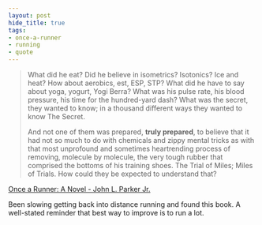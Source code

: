 ```yaml
---
layout: post
hide_title: true
tags:
- once-a-runner
- running
- quote
---
```

> What did he eat? Did he believe in isometrics? Isotonics? Ice and heat? How about aerobics, est, ESP, STP? What did he have to say about yoga, yogurt, Yogi Berra? What was his pulse rate, his blood pressure, his time for the hundred-yard dash? What was the secret, they wanted to know; in a thousand different ways they wanted to know The Secret.
> 
> And not one of them was prepared, **truly prepared**, to believe that it had not so much to do with chemicals and zippy mental tricks as with that most unprofound and sometimes heartrending process of removing, molecule by molecule, the very tough rubber that comprised the bottoms of his training shoes. The Trial of Miles; Miles of Trials. How could they be expected to understand that?

[Once a Runner: A Novel -&nbsp;John L. Parker Jr.](http://www.amazon.com/Once-Runner-John-Parker-Jr/dp/1416597891/ref=sr_1_1?ie=UTF8&qid=1453065326&sr=8-1&keywords=once+a+runner)

Been slowing getting back into distance running and found this book. A well-stated reminder that best way to improve is to run a lot.

